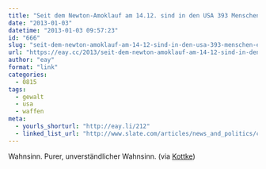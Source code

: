 ```yaml
---
title: "Seit dem Newton-Amoklauf am 14.12. sind in den USA 393 Menschen erschossen worden"
date: "2013-01-03"
datetime: "2013-01-03 09:57:23"
id: "666"
slug: "seit-dem-newton-amoklauf-am-14-12-sind-in-den-usa-393-menschen-erschossen-worden"
url: "https://eay.cc/2013/seit-dem-newton-amoklauf-am-14-12-sind-in-den-usa-393-menschen-erschossen-worden/"
author: "eay"
format: "link"
categories:
  - 0815
tags:
  - gewalt
  - usa
  - waffen
meta:
  - yourls_shorturl: "http://eay.li/212"
  - linked_list_url: "http://www.slate.com/articles/news_and_politics/crime/2012/12/gun_death_tally_every_american_gun_death_since_newtown_sandy_hook_shooting.html"
---
```


Wahnsinn. Purer, unverständlicher Wahnsinn. (via [Kottke](http://kottke.org/13/01/gun-deaths-continue-in-us-following-newtown))
